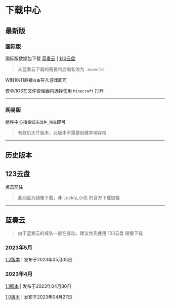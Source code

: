 # 下载中心

## 最新版

### 国际版

国际版数据包下载 [蓝奏云](https://wwph.lanzout.com/irLpi0uvumpe) | [123云盘](https://www.123pan.com/s/mso9-rrzJ.html)

> 从蓝奏云下载的需要将后缀名改为 `.mcworld`

WIN10/11直接`双击`导入游戏即可

安卓/IOS在文件管理器内选择使用 `Minecraft` 打开

---

### 网易版

组件中心搜索`起床战争_海岛`即可

> 有联机大厅版本，此版本不需要创建本地存档

---

## 历史版本

## 123云盘

[点击前往](https://www.123pan.com/s/mso9-rrzJ.html)

> 此网盘为镜像下载，非 Luckly_小优 的官方下载链接

---

## 蓝奏云

> 由于蓝奏云的域名一直在变动，建议优先使用 123云盘 镜像下载

### 2023年5月

[1.2版本](https://wwph.lanzout.com/irLpi0uvumpe) | 发布于2023年05月05日

### 2023年4月

[1.1版本](https://wwph.lanzout.com/irIXW0uaqspa) | 发布于2023年04月30日

[1.0版本](https://wwph.lanzout.com/iwrE20u1t56h) | 发布于2023年04月27日
